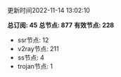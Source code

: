 更新时间2022-11-14 13:02:10

**总订阅: 45**
**总节点: 877**
**有效节点: 228**
- ssr节点: 12
- v2ray节点: 211
- ss节点: 4
- trojan节点: 1
